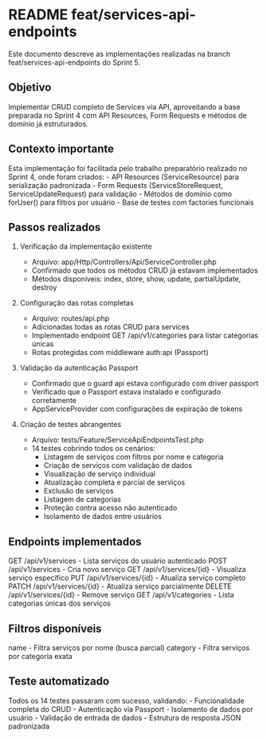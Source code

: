 # README feat/services-api-endpoints

Este documento descreve as implementações realizadas na branch feat/services-api-endpoints do Sprint 5.

## Objetivo

Implementar CRUD completo de Services via API, aproveitando a base preparada no Sprint 4 com API Resources, Form Requests e métodos de domínio já estruturados.

## Contexto importante

Esta implementação foi facilitada pelo trabalho preparatório realizado no Sprint 4, onde foram criados:
	- API Resources (ServiceResource) para serialização padronizada
	- Form Requests (ServiceStoreRequest, ServiceUpdateRequest) para validação
	- Métodos de domínio como forUser() para filtros por usuário
	- Base de testes com factories funcionais

## Passos realizados

1. Verificação da implementação existente
	- Arquivo: app/Http/Controllers/Api/ServiceController.php
	- Confirmado que todos os métodos CRUD já estavam implementados
	- Métodos disponíveis: index, store, show, update, partialUpdate, destroy

2. Configuração das rotas completas
	- Arquivo: routes/api.php
	- Adicionadas todas as rotas CRUD para services
	- Implementado endpoint GET /api/v1/categories para listar categorias únicas
	- Rotas protegidas com middleware auth:api (Passport)

3. Validação da autenticação Passport
	- Confirmado que o guard api estava configurado com driver passport
	- Verificado que o Passport estava instalado e configurado corretamente
	- AppServiceProvider com configurações de expiração de tokens

4. Criação de testes abrangentes
	- Arquivo: tests/Feature/ServiceApiEndpointsTest.php
	- 14 testes cobrindo todos os cenários:
	  - Listagem de serviços com filtros por nome e categoria
	  - Criação de serviços com validação de dados
	  - Visualização de serviço individual
	  - Atualização completa e parcial de serviços
	  - Exclusão de serviços
	  - Listagem de categorias
	  - Proteção contra acesso não autenticado
	  - Isolamento de dados entre usuários

## Endpoints implementados

GET /api/v1/services - Lista serviços do usuário autenticado
POST /api/v1/services - Cria novo serviço
GET /api/v1/services/{id} - Visualiza serviço específico
PUT /api/v1/services/{id} - Atualiza serviço completo
PATCH /api/v1/services/{id} - Atualiza serviço parcialmente
DELETE /api/v1/services/{id} - Remove serviço
GET /api/v1/categories - Lista categorias únicas dos serviços

## Filtros disponíveis

name - Filtra serviços por nome (busca parcial)
category - Filtra serviços por categoria exata

## Teste automatizado

Todos os 14 testes passaram com sucesso, validando:
	- Funcionalidade completa do CRUD
	- Autenticação via Passport
	- Isolamento de dados por usuário
	- Validação de entrada de dados
	- Estrutura de resposta JSON padronizada
